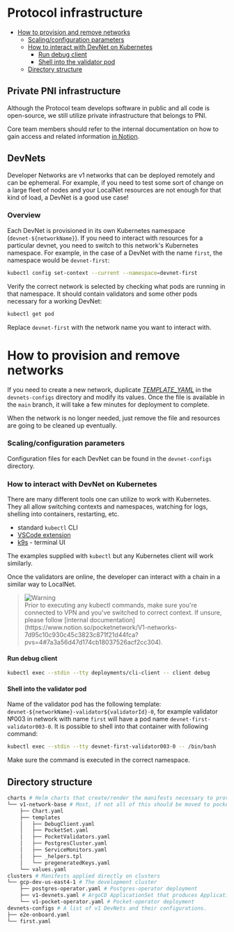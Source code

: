 # Protocol infrastructure <!-- omit in toc -->

- [How to provision and remove networks](#how-to-provision-and-remove-networks)
    - [Scaling/configuration parameters](#scalingconfiguration-parameters)
    - [How to interact with DevNet on Kubernetes](#how-to-interact-with-devnet-on-kubernetes)
      - [Run debug client](#run-debug-client)
      - [Shell into the validator pod](#shell-into-the-validator-pod)
  - [Directory structure](#directory-structure)


## Private PNI infrastructure

Although the Protocol team develops software in public and all code is open-source, we still utilize private infrastructure that belongs to PNI.

Core team members should refer to the internal documentation on how to gain access and related information [in Notion](https://www.notion.so/pocketnetwork/V1-networks-7d95c10c930c45c3823c871f21d44fca?pvs=4).

## DevNets

Developer Networks are v1 networks that can be deployed remotely and can be ephemeral. For example, if you need to test some sort of change on a large fleet of nodes and your LocalNet resources are not enough for that kind of load, a DevNet is a good use case!

### Overview

Each DevNet is provisioned in its own Kubernetes namespace (`devnet-${networkName}`). If you need to interact with resources for a particular devnet, you need to switch to this network's Kubernetes namespace. For example, in the case of a DevNet with the name `first`, the namespace would be `devnet-first`:

```bash
kubectl config set-context --current --namespace=devnet-first
```

Verify the correct network is selected by checking what pods are running in that namespace. It should contain validators and some other pods necessary for a working DevNet:

```bash
kubectl get pod
```

Replace `devnet-first` with the network name you want to interact with.

# How to provision and remove networks

If you need to create a new network, duplicate [_TEMPLATE_YAML_](devnets-configs/_TEMPLATE_YAML_) in the `devnets-configs` directory and modify its values. Once the file is available in the `main` branch, it will take a few minutes for deployment to complete.

When the network is no longer needed, just remove the file and resources are going to be cleaned up eventually.

### Scaling/configuration parameters

Configuration files for each DevNet can be found in the `devnet-configs` directory.

### How to interact with DevNet on Kubernetes

There are many different tools one can utilize to work with Kubernetes. They all allow switching contexts and namespaces, watching for logs, shelling into containers, restarting, etc.

- standard `kubectl` CLI
- [VSCode extension](https://marketplace.visualstudio.com/items?itemName=ms-kubernetes-tools.vscode-kubernetes-tools)
- [k9s](https://github.com/derailed/k9s) - terminal UI

The examples supplied with `kubectl` but any Kubernetes client will work similarly.

Once the validators are online, the developer can interact with a chain in a similar way to LocalNet.

> <picture>
>   <source media="(prefers-color-scheme: light)" srcset="https://github.com/Mqxx/GitHub-Markdown/blob/main/blockquotes/badge/light-theme/warning.svg">
>   <img alt="Warning" src="https://github.com/Mqxx/GitHub-Markdown/blob/main/blockquotes/badge/dark-theme/warning.svg">
> </picture><br>
> Prior to executing any kubectl commands, make sure you're connected to VPN and you've switched to correct context. If unsure, please follow [internal documentation](https://www.notion.so/pocketnetwork/V1-networks-7d95c10c930c45c3823c871f21d44fca?pvs=4#7a3a56d47d174cb18037526acf2cc304).


#### Run debug client

```bash
kubectl exec --stdin --tty deployments/cli-client -- client debug
```

#### Shell into the validator pod

Name of the validator pod has the following template: `devnet-${networkName}-validator${validatorId}-0`, for example validator №003 in network with name `first` will have a pod name `devnet-first-validator003-0`. It is possible to shell into that container with following command:

```bash
kubectl exec --stdin --tty devnet-first-validator003-0 -- /bin/bash
```

Make sure the command is executed in the correct namespace.

## Directory structure

```bash
charts # Helm charts that create/render the manifests necessary to provision and configure networks.
└── v1-network-base # Most, if not all of this should be moved to pocket-operator.
    ├── Chart.yaml
    ├── templates
    │   ├── DebugClient.yaml
    │   ├── PocketSet.yaml
    │   ├── PocketValidators.yaml
    │   ├── PostgresCluster.yaml
    │   ├── ServiceMonitors.yaml
    │   ├── _helpers.tpl
    │   └── pregeneratedKeys.yaml
    └── values.yaml
clusters # Manifests applied directly on clusters
└── gcp-dev-us-east4-1 # The development cluster
    ├── postgres-operator.yaml # Postgres-operator deployment
    ├── v1-devnets.yaml # ArgoCD ApplicationSet that produces Applications for each file in `devnet-configs` directory
    └── v1-pocket-operator.yaml # Pocket-operator deployment
devnets-configs # A list of v1 DevNets and their configurations.
├── e2e-onboard.yaml
└── first.yaml
```
